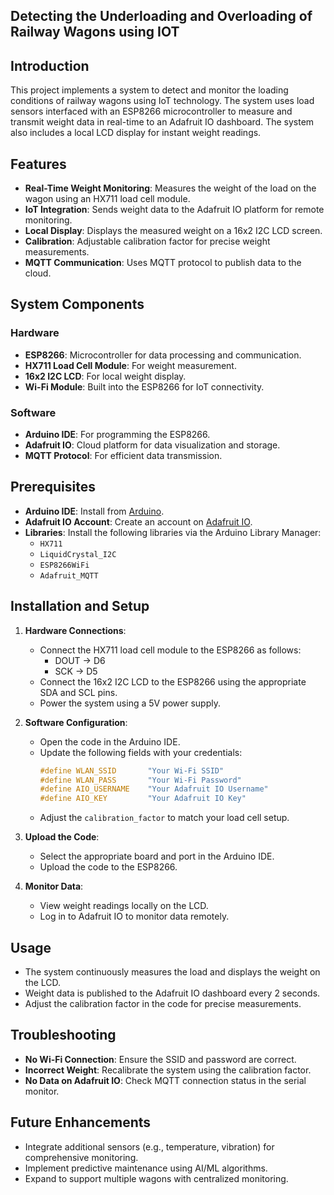 

## Detecting the Underloading and Overloading of Railway Wagons using IOT 

## Introduction

This project implements a system to detect and monitor the loading conditions of railway wagons using IoT technology. The system uses load sensors interfaced with an ESP8266 microcontroller to measure and transmit weight data in real-time to an Adafruit IO dashboard. The system also includes a local LCD display for instant weight readings.

## Features

- **Real-Time Weight Monitoring**: Measures the weight of the load on the wagon using an HX711 load cell module.
- **IoT Integration**: Sends weight data to the Adafruit IO platform for remote monitoring.
- **Local Display**: Displays the measured weight on a 16x2 I2C LCD screen.
- **Calibration**: Adjustable calibration factor for precise weight measurements.
- **MQTT Communication**: Uses MQTT protocol to publish data to the cloud.

## System Components

### Hardware
- **ESP8266**: Microcontroller for data processing and communication.
- **HX711 Load Cell Module**: For weight measurement.
- **16x2 I2C LCD**: For local weight display.
- **Wi-Fi Module**: Built into the ESP8266 for IoT connectivity.

### Software
- **Arduino IDE**: For programming the ESP8266.
- **Adafruit IO**: Cloud platform for data visualization and storage.
- **MQTT Protocol**: For efficient data transmission.

## Prerequisites

- **Arduino IDE**: Install from [Arduino](https://www.arduino.cc/en/software).
- **Adafruit IO Account**: Create an account on [Adafruit IO](https://io.adafruit.com).
- **Libraries**: Install the following libraries via the Arduino Library Manager:
  - `HX711`
  - `LiquidCrystal_I2C`
  - `ESP8266WiFi`
  - `Adafruit_MQTT`

## Installation and Setup

1. **Hardware Connections**:
   - Connect the HX711 load cell module to the ESP8266 as follows:
     - DOUT → D6
     - SCK → D5
   - Connect the 16x2 I2C LCD to the ESP8266 using the appropriate SDA and SCL pins.
   - Power the system using a 5V power supply.

2. **Software Configuration**:
   - Open the code in the Arduino IDE.
   - Update the following fields with your credentials:
     ```cpp
     #define WLAN_SSID       "Your Wi-Fi SSID"
     #define WLAN_PASS       "Your Wi-Fi Password"
     #define AIO_USERNAME    "Your Adafruit IO Username"
     #define AIO_KEY         "Your Adafruit IO Key"
     ```
   - Adjust the `calibration_factor` to match your load cell setup.

3. **Upload the Code**:
   - Select the appropriate board and port in the Arduino IDE.
   - Upload the code to the ESP8266.

4. **Monitor Data**:
   - View weight readings locally on the LCD.
   - Log in to Adafruit IO to monitor data remotely.

## Usage

- The system continuously measures the load and displays the weight on the LCD.
- Weight data is published to the Adafruit IO dashboard every 2 seconds.
- Adjust the calibration factor in the code for precise measurements.

## Troubleshooting

- **No Wi-Fi Connection**: Ensure the SSID and password are correct.
- **Incorrect Weight**: Recalibrate the system using the calibration factor.
- **No Data on Adafruit IO**: Check MQTT connection status in the serial monitor.

## Future Enhancements

- Integrate additional sensors (e.g., temperature, vibration) for comprehensive monitoring.
- Implement predictive maintenance using AI/ML algorithms.
- Expand to support multiple wagons with centralized monitoring.

